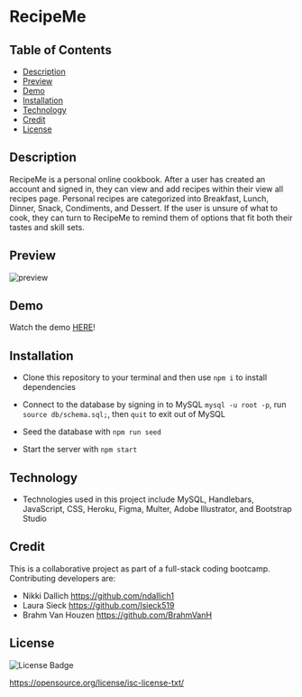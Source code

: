 # RecipeMe

## Table of Contents
* [Description](#description)
* [Preview](#preview)
* [Demo](#demo)
* [Installation](#installation)
* [Technology](#technology)
* [Credit](#credit)
* [License](#license)


## Description

RecipeMe is a personal online cookbook. After a user has created an account and signed in, they can view and add recipes within their view all recipes page. Personal recipes are categorized into Breakfast, Lunch, Dinner, Snack, Condiments, and Dessert. If the user is unsure of what to cook, they can turn to RecipeMe to remind them of options that fit both their tastes and skill sets.

## Preview

![preview](https://user-images.githubusercontent.com/99048123/226444935-b5dfd138-3098-49de-8521-57a1d611e8bc.png)


## Demo 

Watch the demo [HERE](https://watch.screencastify.com/v/PQR8vGTsJaiKbuF31iVj)! 

## Installation
- Clone this repository to your terminal and then use `npm i` to install dependencies 

- Connect to the database by signing in to MySQL `mysql -u root -p`, run `source db/schema.sql;`, then `quit` to exit out of MySQL

- Seed the database with `npm run seed`

- Start the server with `npm start`

## Technology

- Technologies used in this project include MySQL, Handlebars, JavaScript, CSS, Heroku, Figma, Multer, Adobe Illustrator, and Bootstrap Studio 

## Credit 
This is a collaborative project as part of a full-stack coding bootcamp. Contributing developers are:
- Nikki Dallich https://github.com/ndallich1
- Laura Sieck https://github.com/lsieck519
- Brahm Van Houzen https://github.com/BrahmVanH

## License
![License Badge](https://img.shields.io/static/v1?label=License&message=ISC&color=green)

https://opensource.org/license/isc-license-txt/
